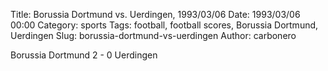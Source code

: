 Title: Borussia Dortmund vs. Uerdingen, 1993/03/06
Date: 1993/03/06 00:00
Category: sports
Tags: football, football scores, Borussia Dortmund, Uerdingen
Slug: borussia-dortmund-vs-uerdingen
Author: carbonero


Borussia Dortmund 2 - 0 Uerdingen
